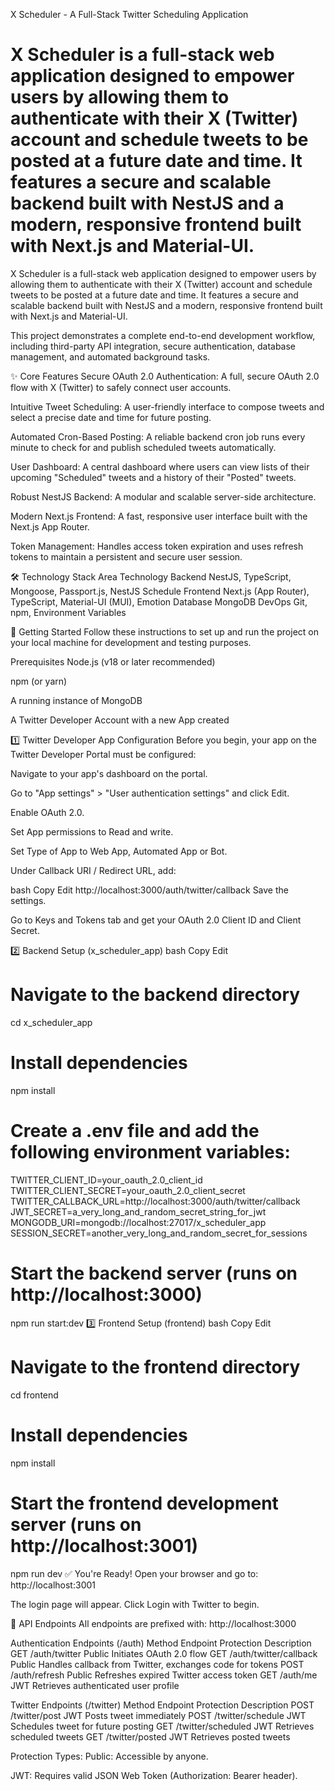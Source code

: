 X Scheduler - A Full-Stack Twitter Scheduling Application

**X Scheduler** is a full-stack web application designed to empower users by allowing them to authenticate with their X (Twitter) account and schedule tweets to be posted at a future date and time. It features a secure and scalable backend built with NestJS and a modern, responsive frontend built with Next.js and Material-UI.
=======

X Scheduler is a full-stack web application designed to empower users by allowing them to authenticate with their X (Twitter) account and schedule tweets to be posted at a future date and time. It features a secure and scalable backend built with NestJS and a modern, responsive frontend built with Next.js and Material-UI.

This project demonstrates a complete end-to-end development workflow, including third-party API integration, secure authentication, database management, and automated background tasks.

✨ Core Features
Secure OAuth 2.0 Authentication: A full, secure OAuth 2.0 flow with X (Twitter) to safely connect user accounts.

Intuitive Tweet Scheduling: A user-friendly interface to compose tweets and select a precise date and time for future posting.

Automated Cron-Based Posting: A reliable backend cron job runs every minute to check for and publish scheduled tweets automatically.

User Dashboard: A central dashboard where users can view lists of their upcoming "Scheduled" tweets and a history of their "Posted" tweets.

Robust NestJS Backend: A modular and scalable server-side architecture.

Modern Next.js Frontend: A fast, responsive user interface built with the Next.js App Router.

Token Management: Handles access token expiration and uses refresh tokens to maintain a persistent and secure user session.

🛠️ Technology Stack
Area	Technology
Backend	NestJS, TypeScript, Mongoose, Passport.js, NestJS Schedule
Frontend	Next.js (App Router), TypeScript, Material-UI (MUI), Emotion
Database	MongoDB
DevOps	Git, npm, Environment Variables

🚀 Getting Started
Follow these instructions to set up and run the project on your local machine for development and testing purposes.

Prerequisites
Node.js (v18 or later recommended)

npm (or yarn)

A running instance of MongoDB

A Twitter Developer Account with a new App created

1️⃣ Twitter Developer App Configuration
Before you begin, your app on the Twitter Developer Portal must be configured:

Navigate to your app's dashboard on the portal.

Go to "App settings" > "User authentication settings" and click Edit.

Enable OAuth 2.0.

Set App permissions to Read and write.

Set Type of App to Web App, Automated App or Bot.

Under Callback URI / Redirect URL, add:

bash
Copy
Edit
http://localhost:3000/auth/twitter/callback
Save the settings.

Go to Keys and Tokens tab and get your OAuth 2.0 Client ID and Client Secret.

2️⃣ Backend Setup (x_scheduler_app)
bash
Copy
Edit
# Navigate to the backend directory
cd x_scheduler_app

# Install dependencies
npm install

# Create a .env file and add the following environment variables:

TWITTER_CLIENT_ID=your_oauth_2.0_client_id
TWITTER_CLIENT_SECRET=your_oauth_2.0_client_secret
TWITTER_CALLBACK_URL=http://localhost:3000/auth/twitter/callback
JWT_SECRET=a_very_long_and_random_secret_string_for_jwt
MONGODB_URI=mongodb://localhost:27017/x_scheduler_app
SESSION_SECRET=another_very_long_and_random_secret_for_sessions

# Start the backend server (runs on http://localhost:3000)
npm run start:dev
3️⃣ Frontend Setup (frontend)
bash
Copy
Edit
# Navigate to the frontend directory
cd frontend

# Install dependencies
npm install

# Start the frontend development server (runs on http://localhost:3001)
npm run dev
✅ You're Ready!
Open your browser and go to:
http://localhost:3001

The login page will appear. Click Login with Twitter to begin.

📡 API Endpoints
All endpoints are prefixed with: http://localhost:3000

Authentication Endpoints (/auth)
Method	Endpoint	Protection	Description
GET	/auth/twitter	Public	Initiates OAuth 2.0 flow
GET	/auth/twitter/callback	Public	Handles callback from Twitter, exchanges code for tokens
POST	/auth/refresh	Public	Refreshes expired Twitter access token
GET	/auth/me	JWT	Retrieves authenticated user profile

Twitter Endpoints (/twitter)
Method	Endpoint	Protection	Description
POST	/twitter/post	JWT	Posts tweet immediately
POST	/twitter/schedule	JWT	Schedules tweet for future posting
GET	/twitter/scheduled	JWT	Retrieves scheduled tweets
GET	/twitter/posted	JWT	Retrieves posted tweets

Protection Types:
Public: Accessible by anyone.

JWT: Requires valid JSON Web Token (Authorization: Bearer <token> header).

